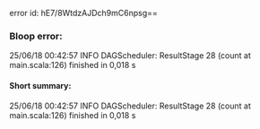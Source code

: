error id: hE7/8WtdzAJDch9mC6npsg==
### Bloop error:

25/06/18 00:42:57 INFO DAGScheduler: ResultStage 28 (count at main.scala:126) finished in 0,018 s
#### Short summary: 

25/06/18 00:42:57 INFO DAGScheduler: ResultStage 28 (count at main.scala:126) finished in 0,018 s
